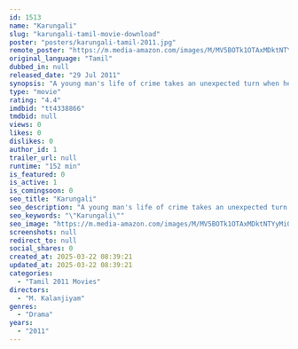 ```yaml
---
id: 1513
name: "Karungali"
slug: "karungali-tamil-movie-download"
poster: "posters/karungali-tamil-2011.jpg"
remote_poster: "https://m.media-amazon.com/images/M/MV5BOTk1OTAxMDktNTYyMi00YzU4LTgxMDItNzg2ZDA5MDIxZDQyXkEyXkFqcGc@._V1_SX300.jpg"
original_language: "Tamil"
dubbed_in: null
released_date: "29 Jul 2011"
synopsis: "A young man's life of crime takes an unexpected turn when he saves a doctor's life, leading her to fall for him despite his troubled past, but their relationship faces challenges."
type: "movie"
rating: "4.4"
imdbid: "tt4338866"
tmdbid: null
views: 0
likes: 0
dislikes: 0
author_id: 1
trailer_url: null
runtime: "152 min"
is_featured: 0
is_active: 1
is_comingsoon: 0
seo_title: "Karungali"
seo_description: "A young man's life of crime takes an unexpected turn when he saves a doctor's life, leading her to fall for him despite his troubled past, but their relationship faces challenges."
seo_keywords: "\"Karungali\""
seo_image: "https://m.media-amazon.com/images/M/MV5BOTk1OTAxMDktNTYyMi00YzU4LTgxMDItNzg2ZDA5MDIxZDQyXkEyXkFqcGc@._V1_SX300.jpg"
screenshots: null
redirect_to: null
social_shares: 0
created_at: 2025-03-22 08:39:21
updated_at: 2025-03-22 08:39:21
categories:
  - "Tamil 2011 Movies"
directors:
  - "M. Kalanjiyam"
genres:
  - "Drama"
years:
  - "2011"
---
```

